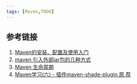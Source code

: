 ```yaml
---
tags: [Maven,TODO]
---
```


## 参考链接
1. [Maven的安装、配置及使用入门](https://www.cnblogs.com/dcba1112/archive/2011/05/01/2033805.html)
2. [maven 引入外部jar包的几种方式](https://blog.csdn.net/pltuyuhong/article/details/50954017)
3. [Maven 生命周期](https://www.jianshu.com/p/fd43b3d0fdb0)
4. [Maven学习(六) - 插件maven-shade-plugin 原 荐](https://my.oschina.net/u/2377110/blog/1585553)
